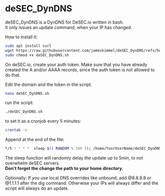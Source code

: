 # deSEC_DynDNS

deSEC_DynDNS is a DynDNS for DeSEC.io written in bash.  
It only issues an update command, when your IP has changed.



How to install it:
```bash
sudo apt install curl
wget https://raw.githubusercontent.com/jameskimmel/deSEC_DynDNS/refs/heads/main/deSEC_DynDNS.sh
sudo chmod +x deSEC_DynDNS.sh
```

On deSEC.io, create your auth token. Make sure that you have already created the A and/or AAAA records, since the auth token is not allowed to do that. 

Edit the domain and the token in the script.
```bash
nano deSEC_DynDNS.sh
```

run the script: 
```bash
./deSEC_DynDNS.sh
```

to set it as a cronjob every 5 minutes:
```bash
crontab -e
```

Append at the end of the file: 

```bash
*/5 * * * *  sleep $(( RANDOM % 300 )); /home/YourUserName/deSEC_DynDNS.sh > /dev/null
```
The sleep function will randomly delay the update up to 5min, to not overwhelm deSEC servers.  
**Don't forget the change the path to your home directory.**

Optionally:
If you use local DNS overrides like unbound, add @8.8.8.8 or @1.1.1.1 after the dig command. Otherwise your IPs will always differ and the script will always do an update.
